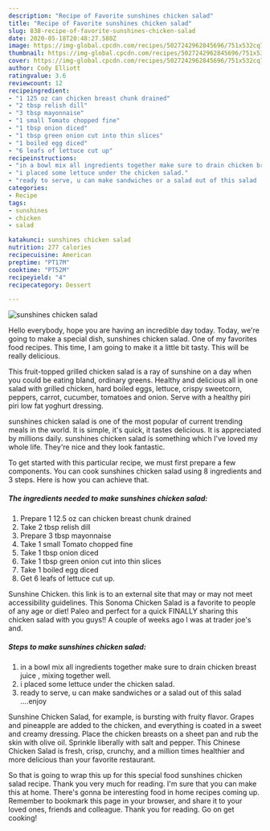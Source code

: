 ```yaml
---
description: "Recipe of Favorite sunshines chicken salad"
title: "Recipe of Favorite sunshines chicken salad"
slug: 838-recipe-of-favorite-sunshines-chicken-salad
date: 2020-05-18T20:48:27.580Z
image: https://img-global.cpcdn.com/recipes/5027242962845696/751x532cq70/sunshines-chicken-salad-recipe-main-photo.jpg
thumbnail: https://img-global.cpcdn.com/recipes/5027242962845696/751x532cq70/sunshines-chicken-salad-recipe-main-photo.jpg
cover: https://img-global.cpcdn.com/recipes/5027242962845696/751x532cq70/sunshines-chicken-salad-recipe-main-photo.jpg
author: Cody Elliott
ratingvalue: 3.6
reviewcount: 12
recipeingredient:
- "1 125 oz can chicken breast chunk drained"
- "2 tbsp relish dill"
- "3 tbsp mayonnaise"
- "1 small Tomato chopped fine"
- "1 tbsp onion diced"
- "1 tbsp green onion cut into thin slices"
- "1 boiled egg diced"
- "6 leafs of lettuce cut up"
recipeinstructions:
- "in a bowl mix all ingredients together make sure to drain chicken breast juice , mixing together well."
- "i placed some lettuce under the chicken salad."
- "ready to serve, u can make sandwiches or a salad out of this salad ....enjoy"
categories:
- Recipe
tags:
- sunshines
- chicken
- salad

katakunci: sunshines chicken salad 
nutrition: 277 calories
recipecuisine: American
preptime: "PT17M"
cooktime: "PT52M"
recipeyield: "4"
recipecategory: Dessert

---
```



![sunshines chicken salad](https://img-global.cpcdn.com/recipes/5027242962845696/751x532cq70/sunshines-chicken-salad-recipe-main-photo.jpg)

Hello everybody, hope you are having an incredible day today. Today, we're going to make a special dish, sunshines chicken salad. One of my favorites food recipes. This time, I am going to make it a little bit tasty. This will be really delicious.

This fruit-topped grilled chicken salad is a ray of sunshine on a day when you could be eating bland, ordinary greens. Healthy and delicious all in one salad with grilled chicken, hard boiled eggs, lettuce, crispy sweetcorn, peppers, carrot, cucumber, tomatoes and onion. Serve with a healthy piri piri low fat yoghurt dressing.

sunshines chicken salad is one of the most popular of current trending meals in the world. It is simple, it's quick, it tastes delicious. It is appreciated by millions daily. sunshines chicken salad is something which I've loved my whole life. They're nice and they look fantastic.


To get started with this particular recipe, we must first prepare a few components. You can cook sunshines chicken salad using 8 ingredients and 3 steps. Here is how you can achieve that.

<!--inarticleads1-->

##### The ingredients needed to make sunshines chicken salad:

1. Prepare 1 12.5 oz can chicken breast chunk drained
1. Take 2 tbsp relish dill
1. Prepare 3 tbsp mayonnaise
1. Take 1 small Tomato chopped fine
1. Take 1 tbsp onion diced
1. Take 1 tbsp green onion cut into thin slices
1. Take 1 boiled egg diced
1. Get 6 leafs of lettuce cut up.


Sunshine Chicken. this link is to an external site that may or may not meet accessibility guidelines. This Sonoma Chicken Salad is a favorite to people of any age or diet! Paleo and perfect for a quick FINALLY sharing this chicken salad with you guys!! A couple of weeks ago I was at trader joe&#39;s and. 

<!--inarticleads2-->

##### Steps to make sunshines chicken salad:

1. in a bowl mix all ingredients together make sure to drain chicken breast juice , mixing together well.
1. i placed some lettuce under the chicken salad.
1. ready to serve, u can make sandwiches or a salad out of this salad ....enjoy


Sunshine Chicken Salad, for example, is bursting with fruity flavor. Grapes and pineapple are added to the chicken, and everything is coated in a sweet and creamy dressing. Place the chicken breasts on a sheet pan and rub the skin with olive oil. Sprinkle liberally with salt and pepper. This Chinese Chicken Salad is fresh, crisp, crunchy, and a million times healthier and more delicious than your favorite restaurant. 

So that is going to wrap this up for this special food sunshines chicken salad recipe. Thank you very much for reading. I'm sure that you can make this at home. There's gonna be interesting food in home recipes coming up. Remember to bookmark this page in your browser, and share it to your loved ones, friends and colleague. Thank you for reading. Go on get cooking!
